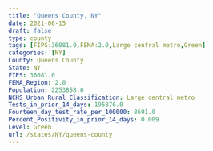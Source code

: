 ```yaml
---
title: "Queens County, NY"
date: 2021-06-15
draft: false
type: county
tags: [FIPS:36081.0,FEMA:2.0,Large central metro,Green]
categories: [NY]
County: Queens County
State: NY
FIPS: 36081.0
FEMA_Region: 2.0
Population: 2253858.0
NCHS_Urban_Rural_Classification: Large central metro
Tests_in_prior_14_days: 195876.0
Fourteen_day_test_rate_per_100000: 8691.0
Percent_Positivity_in_prior_14_days: 0.009
Level: Green
url: /states/NY/queens-county
---
```



